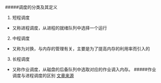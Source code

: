 #####调度的分类及其定义
1. 短程调度
+ 又称进程调度，从进程的就绪队列中选择一个运行
2. 中程调度
+ 又称为对换，与内存的管理有关，主要是为了提高内存的利用率而引入的
3. 长程调度
+ 又称作业调度，从磁盘的后备队列中选取对应的作业调入内存。
#####作业调度与进程调度的区别
[文章来源](https://blog.csdn.net/syfly007/article/details/6112550)